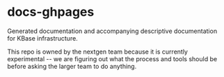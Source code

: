 # docs-ghpages
Generated documentation and accompanying descriptive documentation for KBase infrastructure.

This repo is owned by the nextgen team because it is currently experimental -- we are figuring out what the process and tools should be before asking the larger team to do anything.
